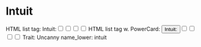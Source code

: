# Intuit

HTML list tag: <tr><td>Intuit:</td><td><input type="checkbox" name="attr_intuit" value="1"><span class="checkmark"></span></td><td><input type="checkbox" name="attr_intuit" value="2"><span class="checkmark"></span></td><td><input type="checkbox" name="attr_intuit" value="3"><span class="checkmark"></span></td><td><input type="checkbox" name="attr_intuit" value="4"><span class="checkmark"></span></td></tr>
HTML list tag w. PowerCard: <tr><td><button class="txt-btn" type="roll" value="!power {{
--name|@{name} - Intuit
--Result Set| [[ [$skill|XPND] @{BAMF|challenge}d@{intuit}>4]]
--Hits|[^skill.ss]
--1s|[^skill.ones]
--format|skillcheck
}}">Intuit:</button></td><td><input type="checkbox" name="attr_intuit" value="6"><span class="checkmark"></span></td><td><input type="checkbox" name="attr_intuit" value="8"><span class="checkmark"></span></td><td><input type="checkbox" name="attr_intuit" value="10"><span class="checkmark"></span></td><td><input type="checkbox" name="attr_intuit" value="12"><span class="checkmark"></span></td></tr>
Trait: Uncanny
name_lower: intuit